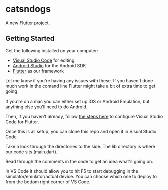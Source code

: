 # catsndogs

A new Flutter project.

## Getting Started

Get the following installed on your computer:
* [Visual Studio Code](https://code.visualstudio.com/) for editing.
* [Android Studio](https://developer.android.com/studio/install) for the Android SDK
* [Flutter](https://flutter.io/get-started/install/) as our framework

Let me know if you're having any issues with these. 
If you haven't done much work in the comand line Flutter might take a bit of extra time to get going

If you're on a mac you can either set up iOS or Android Emulation, but anything else you'll need to do Android. 

Then, if you haven't already, follow [the steps here](https://flutter.io/get-started/editor/#vscode) to configure Visual Studio Code for Flutter.

Once this is all setup, you can clone this repo and open it in Visual Studio Code.

Take a look through the directories to the side. The lib directory is where our code sits (main.dart). 

Read through the comments in the code to get an idea what's going on.  

In VS Code it should allow you to hit F5 to start debugging in the simulator/emulator/actual device. 
You can choose which one to deploy to from the bottom right corner of VS Code. 


